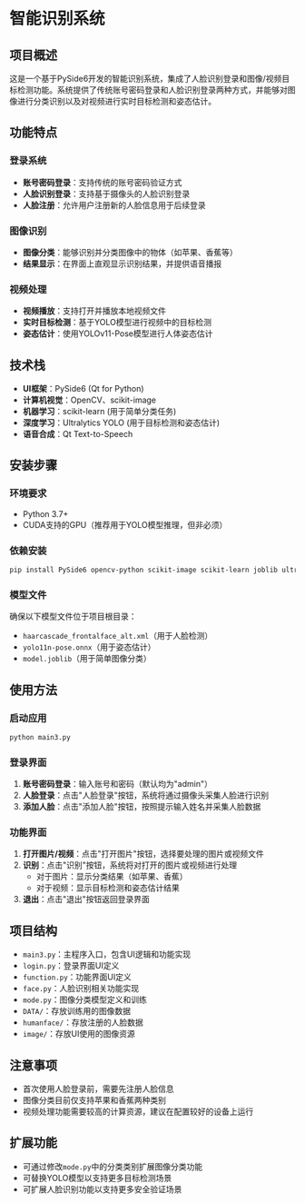 # 智能识别系统

## 项目概述

这是一个基于PySide6开发的智能识别系统，集成了人脸识别登录和图像/视频目标检测功能。系统提供了传统账号密码登录和人脸识别登录两种方式，并能够对图像进行分类识别以及对视频进行实时目标检测和姿态估计。

## 功能特点

### 登录系统
- **账号密码登录**：支持传统的账号密码验证方式
- **人脸识别登录**：支持基于摄像头的人脸识别登录
- **人脸注册**：允许用户注册新的人脸信息用于后续登录

### 图像识别
- **图像分类**：能够识别并分类图像中的物体（如苹果、香蕉等）
- **结果显示**：在界面上直观显示识别结果，并提供语音播报

### 视频处理
- **视频播放**：支持打开并播放本地视频文件
- **实时目标检测**：基于YOLO模型进行视频中的目标检测
- **姿态估计**：使用YOLOv11-Pose模型进行人体姿态估计

## 技术栈

- **UI框架**：PySide6 (Qt for Python)
- **计算机视觉**：OpenCV、scikit-image
- **机器学习**：scikit-learn (用于简单分类任务)
- **深度学习**：Ultralytics YOLO (用于目标检测和姿态估计)
- **语音合成**：Qt Text-to-Speech

## 安装步骤

### 环境要求
- Python 3.7+
- CUDA支持的GPU（推荐用于YOLO模型推理，但非必须）

### 依赖安装

```bash
pip install PySide6 opencv-python scikit-image scikit-learn joblib ultralytics
```

### 模型文件
确保以下模型文件位于项目根目录：
- `haarcascade_frontalface_alt.xml`（用于人脸检测）
- `yolo11n-pose.onnx`（用于姿态估计）
- `model.joblib`（用于简单图像分类）

## 使用方法

### 启动应用

```bash
python main3.py
```

### 登录界面
1. **账号密码登录**：输入账号和密码（默认均为"admin"）
2. **人脸登录**：点击"人脸登录"按钮，系统将通过摄像头采集人脸进行识别
3. **添加人脸**：点击"添加人脸"按钮，按照提示输入姓名并采集人脸数据

### 功能界面
1. **打开图片/视频**：点击"打开图片"按钮，选择要处理的图片或视频文件
2. **识别**：点击"识别"按钮，系统将对打开的图片或视频进行处理
   - 对于图片：显示分类结果（如苹果、香蕉）
   - 对于视频：显示目标检测和姿态估计结果
3. **退出**：点击"退出"按钮返回登录界面

## 项目结构

- `main3.py`：主程序入口，包含UI逻辑和功能实现
- `login.py`：登录界面UI定义
- `function.py`：功能界面UI定义
- `face.py`：人脸识别相关功能实现
- `mode.py`：图像分类模型定义和训练
- `DATA/`：存放训练用的图像数据
- `humanface/`：存放注册的人脸数据
- `image/`：存放UI使用的图像资源

## 注意事项

- 首次使用人脸登录前，需要先注册人脸信息
- 图像分类目前仅支持苹果和香蕉两种类别
- 视频处理功能需要较高的计算资源，建议在配置较好的设备上运行

## 扩展功能

- 可通过修改`mode.py`中的分类类别扩展图像分类功能
- 可替换YOLO模型以支持更多目标检测场景
- 可扩展人脸识别功能以支持更多安全验证场景
